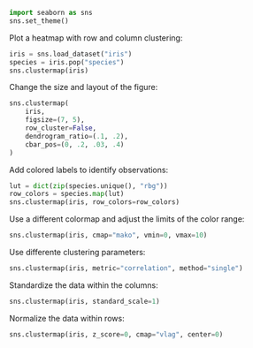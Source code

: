 ```python
import seaborn as sns
sns.set_theme()
```
Plot a heatmap with row and column clustering:

```python
iris = sns.load_dataset("iris")
species = iris.pop("species")
sns.clustermap(iris)
```
Change the size and layout of the figure:

```python
sns.clustermap(
    iris,
    figsize=(7, 5),
    row_cluster=False,
    dendrogram_ratio=(.1, .2),
    cbar_pos=(0, .2, .03, .4)
)
```
Add colored labels to identify observations:

```python
lut = dict(zip(species.unique(), "rbg"))
row_colors = species.map(lut)
sns.clustermap(iris, row_colors=row_colors)
```
Use a different colormap and adjust the limits of the color range:

```python
sns.clustermap(iris, cmap="mako", vmin=0, vmax=10)
```
Use differente clustering parameters:

```python
sns.clustermap(iris, metric="correlation", method="single")
```
Standardize the data within the columns:

```python
sns.clustermap(iris, standard_scale=1)
```
Normalize the data within rows:

```python
sns.clustermap(iris, z_score=0, cmap="vlag", center=0)
```


```python

```
